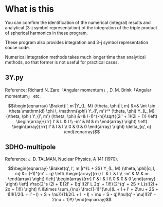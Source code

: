 # What is this
You can comfirm the identification of the numerical (integral) results and analytical (3-j symbol representation) of the integration of the triple product of spherical harmonics in these program.

These program also provides integration and 3-j symbol representation souce code. 

Numerical integration methods takes much longer time than analytical methods, so that former is not useful for practical cases.  

## 3Y.py
Reference:  Richard N. Zare「Angular momentum」, D. M. Brink「Angular momentum」 etc.
```math
\begin{eqnarray}
\Braket{l', m'|Y_{L, M) (\theta, \phi)|l, m} &=& \int \sin \theta \mathrm{d} \phi \, \mathrm{\phi} Y_{l', m'}^* (\theta, \phi) Y_{L, M} (\theta, \phi) Y_{l', m'} (\theta, \phi)  
&=& (-1)^{-m}\sqrt{(2l' + 1)(2l + 1)}
                \left(
                    \begin{array}{rrr}
                      l' & L & l \\
                      -m' & M & m
                    \end{array}
                \right)
                \left(
                    \begin{array}{rrr}
                      l' & l & l \\
                      0 & 0 & 0
                    \end{array}
                \right)
                \delta_{q', q}
\end{eqnarray}
```
## 3DHO-multipole
Reference: J. D. TALMAN, Nuclear Physics, A 141 (1970).
```math
\begin{eqnarray}
\Braket{q', l', m'|r^{L + 2S} Y_{L, M} (\theta, \phi)|q, l, m}
 &= (-1)^{m' + q}
                \left(
                    \begin{array}{rrr}
                      l' & L & l \\
                      -m' & M & m
                    \end{array}
                \right)
                \left(
                    \begin{array}{rrr}
                      l' & l & l \\
                      0 & 0 & 0
                    \end{array}
                \right)
                \left[ \frac{2^s (2l + 1)(2l' + 1)q'!(2l' L 2q' + 1)!!}{2^{q' + 2S + L}s!(2l + 2q + 1)!!} \right] \\
                &\times \sum_{\nu} \frac{(-1)^{\nu}(L + l + l' + 2\nu + 2S + 1)!!(1/2(L + l' - l) + S + \nu)}{(1/2(L + l' - l) + \nu + S - q)!\nu!(q' - \nu)!(2l' + 2\nu + 1)!!}
\end{eqnarray}
```
